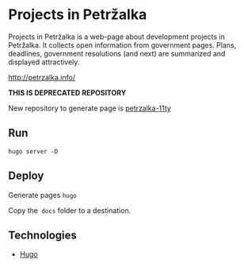 # Projects in Petržalka

Projects in Petržalka is a web-page about development projects in Petržalka. It collects open information from government pages. Plans, deadlines, government resolutions (and next) are summarized and displayed attractively.

http://petrzalka.info/

**THIS IS DEPRECATED REPOSITORY**

New repository to generate page is [petrzalka-11ty](https://github.com/frido/petrzalka-11ty)

## Run

```hugo server -D```

## Deploy

Generate pages
```hugo```

Copy the` docs` folder to a destination.

## Technologies

* [Hugo](https://gohugo.io/)
